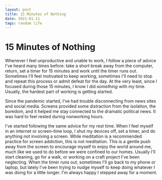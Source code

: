 ```yaml
---
layout: post
title: 15 Minutes of Nothing
date: 2021-01-11
tags: random life
---
```


# 15 Minutes of Nothing

Whenever I feel unproductive and unable to work, I follow a piece of advice I've heard many times before: take a short break away from the computer, return, set a timer for 15 minutes and work until the timer runs out. Sometimes I'll feel motivated to keep working, sometimes I'll need to stop and repeat this process or admit defeat for the day. At the very least, since I focused during those 15 minutes, I know I did _something_ with my time. Usually, the hardest part of working is getting started.

Since the pandemic started, I've had trouble disconnecting from news sites and social media. Screens provided some distraction from the isolation, the boredom, and it helped me stay connected to the dramatic political news. It was hard to feel rested during nonworking hours.

I've started following the same advice for my rest time. When I feel myself in an internet or screen-time loop, I shut my devices off, set a timer, and do anything not involving a screen. While meditation is a recommended practice for screen addiction, this is not meditation. This is a gentle push away from the screen to encourage myself to enjoy the world around me, much like we used to do before we were confined to our homes. Usually I'll start cleaning, go for a walk, or working on a craft project I've been neglecting. When the timer runs out, sometimes I'll go back to my phone or laptop, but lately I've been trying to nudge myself to keep doing whatever I was doing for a little longer. I'm always happy I stepped away for a moment.